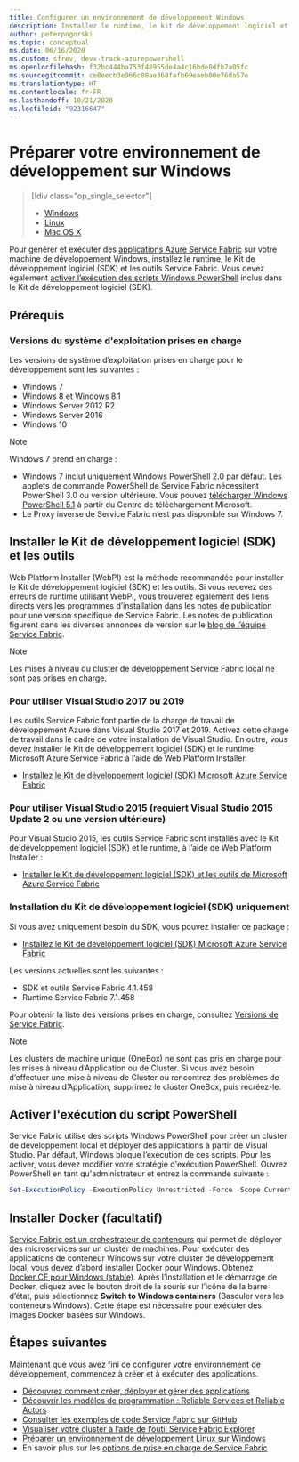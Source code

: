 ```yaml
---
title: Configurer un environnement de développement Windows
description: Installez le runtime, le kit de développement logiciel et créez un cluster de développement local. Une fois la configuration terminée, vous serez prêt à générer des applications sur Windows.
author: peterpogorski
ms.topic: conceptual
ms.date: 06/16/2020
ms.custom: sfrev, devx-track-azurepowershell
ms.openlocfilehash: f32bc444ba753f48955de4a4c16bde8dfb7a05fc
ms.sourcegitcommit: ce8eecb3e966c08ae368fafb69eaeb00e76da57e
ms.translationtype: HT
ms.contentlocale: fr-FR
ms.lasthandoff: 10/21/2020
ms.locfileid: "92316647"
---
```

# <a name="prepare-your-development-environment-on-windows"></a>Préparer votre environnement de développement sur Windows

> [!div class="op_single_selector"]
> * [Windows](service-fabric-get-started.md) 
> * [Linux](service-fabric-get-started-linux.md)
> * [Mac OS X](service-fabric-get-started-mac.md)
>
>

Pour générer et exécuter des [applications Azure Service Fabric][1] sur votre machine de développement Windows, installez le runtime, le Kit de développement logiciel (SDK) et les outils Service Fabric. Vous devez également [activer l’exécution des scripts Windows PowerShell](#enable-powershell-script-execution) inclus dans le Kit de développement logiciel (SDK).

## <a name="prerequisites"></a>Prérequis

### <a name="supported-operating-system-versions"></a>Versions du système d'exploitation prises en charge

Les versions de système d’exploitation prises en charge pour le développement sont les suivantes :

* Windows 7
* Windows 8 et Windows 8.1
* Windows Server 2012 R2
* Windows Server 2016
* Windows 10

> [!NOTE]
> Windows 7 prend en charge :
> - Windows 7 inclut uniquement Windows PowerShell 2.0 par défaut. Les applets de commande PowerShell de Service Fabric nécessitent PowerShell 3.0 ou version ultérieure. Vous pouvez [télécharger Windows PowerShell 5.1][powershell5-download] à partir du Centre de téléchargement Microsoft.
> - Le Proxy inverse de Service Fabric n’est pas disponible sur Windows 7.

## <a name="install-the-sdk-and-tools"></a>Installer le Kit de développement logiciel (SDK) et les outils

Web Platform Installer (WebPI) est la méthode recommandée pour installer le Kit de développement logiciel (SDK) et les outils. Si vous recevez des erreurs de runtime utilisant WebPI, vous trouverez également des liens directs vers les programmes d’installation dans les notes de publication pour une version spécifique de Service Fabric. Les notes de publication figurent dans les diverses annonces de version sur le [blog de l’équipe Service Fabric](https://techcommunity.microsoft.com/t5/azure-service-fabric/bg-p/Service-Fabric).

> [!NOTE]
> Les mises à niveau du cluster de développement Service Fabric local ne sont pas prises en charge.

### <a name="to-use-visual-studio-2017-or-2019"></a>Pour utiliser Visual Studio 2017 ou 2019

Les outils Service Fabric font partie de la charge de travail de développement Azure dans Visual Studio 2017 et 2019. Activez cette charge de travail dans le cadre de votre installation de Visual Studio.
En outre, vous devez installer le Kit de développement logiciel (SDK) et le runtime Microsoft Azure Service Fabric à l’aide de Web Platform Installer.

* [Installez le Kit de développement logiciel (SDK) Microsoft Azure Service Fabric][core-sdk]

### <a name="to-use-visual-studio-2015-requires-visual-studio-2015-update-2-or-later"></a>Pour utiliser Visual Studio 2015 (requiert Visual Studio 2015 Update 2 ou une version ultérieure)

Pour Visual Studio 2015, les outils Service Fabric sont installés avec le Kit de développement logiciel (SDK) et le runtime, à l’aide de Web Platform Installer :

* [Installer le Kit de développement logiciel (SDK) et les outils de Microsoft Azure Service Fabric][full-bundle-vs2015]

### <a name="sdk-installation-only"></a>Installation du Kit de développement logiciel (SDK) uniquement

Si vous avez uniquement besoin du SDK, vous pouvez installer ce package :

* [Installez le Kit de développement logiciel (SDK) Microsoft Azure Service Fabric][core-sdk]

Les versions actuelles sont les suivantes :

* SDK et outils Service Fabric 4.1.458
* Runtime Service Fabric 7.1.458

Pour obtenir la liste des versions prises en charge, consultez [Versions de Service Fabric](service-fabric-versions.md).

> [!NOTE]
> Les clusters de machine unique (OneBox) ne sont pas pris en charge pour les mises à niveau d’Application ou de Cluster. Si vous avez besoin d’effectuer une mise à niveau de Cluster ou rencontrez des problèmes de mise à niveau d’Application, supprimez le cluster OneBox, puis recréez-le. 

## <a name="enable-powershell-script-execution"></a>Activer l'exécution du script PowerShell

Service Fabric utilise des scripts Windows PowerShell pour créer un cluster de développement local et déployer des applications à partir de Visual Studio. Par défaut, Windows bloque l’exécution de ces scripts. Pour les activer, vous devez modifier votre stratégie d'exécution PowerShell. Ouvrez PowerShell en tant qu'administrateur et entrez la commande suivante :

```powershell
Set-ExecutionPolicy -ExecutionPolicy Unrestricted -Force -Scope CurrentUser
```

## <a name="install-docker-optional"></a>Installer Docker (facultatif)

[Service Fabric est un orchestrateur de conteneurs](service-fabric-containers-overview.md) qui permet de déployer des microservices sur un cluster de machines. Pour exécuter des applications de conteneur Windows sur votre cluster de développement local, vous devez d’abord installer Docker pour Windows. Obtenez [Docker CE pour Windows (stable)](https://store.docker.com/editions/community/docker-ce-desktop-windows?tab=description). Après l’installation et le démarrage de Docker, cliquez avec le bouton droit de la souris sur l’icône de la barre d’état, puis sélectionnez **Switch to Windows containers** (Basculer vers les conteneurs Windows). Cette étape est nécessaire pour exécuter des images Docker basées sur Windows.

## <a name="next-steps"></a>Étapes suivantes

Maintenant que vous avez fini de configurer votre environnement de développement, commencez à créer et à exécuter des applications.

* [Découvrez comment créer, déployer et gérer des applications](service-fabric-tutorial-create-dotnet-app.md)
* [Découvrir les modèles de programmation : Reliable Services et Reliable Actors](service-fabric-choose-framework.md)
* [Consulter les exemples de code Service Fabric sur GitHub](/samples/browse/?products=azure)
* [Visualiser votre cluster à l’aide de l’outil Service Fabric Explorer](service-fabric-visualizing-your-cluster.md)
* [Préparer un environnement de développement Linux sur Windows](service-fabric-local-linux-cluster-windows.md)
* En savoir plus sur les [options de prise en charge de Service Fabric](service-fabric-support.md)

[1]: https://azure.microsoft.com/campaigns/service-fabric/ "Page de campagne Service Fabric"
[2]: https://go.microsoft.com/fwlink/?LinkId=517106 "VS RC"
[full-bundle-vs2015]:https://www.microsoft.com/web/handlers/webpi.ashx?command=getinstallerredirect&appid=MicrosoftAzure-ServiceFabric-VS2015 "Lien WebPI VS 2015"
[full-bundle-dev15]:https://www.microsoft.com/web/handlers/webpi.ashx?command=getinstallerredirect&appid=MicrosoftAzure-ServiceFabric-Dev15 "Lien WebPI Dev15"
[core-sdk]:https://www.microsoft.com/web/handlers/webpi.ashx?command=getinstallerredirect&appid=MicrosoftAzure-ServiceFabric-CoreSDK "Lien WebPI du Kit de développement logiciel principal"
[powershell5-download]:https://www.microsoft.com/download/details.aspx?id=54616